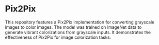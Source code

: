 # Pix2Pix
This repository features a Pix2Pix implementation for converting grayscale images to color images. The model was trained on ImageNet data to generate vibrant colorizations from grayscale inputs. It demonstrates the effectiveness of Pix2Pix for image colorization tasks.
